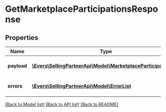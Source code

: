 # GetMarketplaceParticipationsResponse

## Properties
Name | Type | Description | Notes
------------ | ------------- | ------------- | -------------
**payload** | [**\Evers\SellingPartnerApi\Model\MarketplaceParticipationList**](MarketplaceParticipationList.md) | The payload for the getMarketplaceParticipations operation. | [optional] 
**errors** | [**\Evers\SellingPartnerApi\Model\ErrorList**](ErrorList.md) | Encountered errors for the getMarketplaceParticipations operation. | [optional] 

[[Back to Model list]](../README.md#documentation-for-models) [[Back to API list]](../README.md#documentation-for-api-endpoints) [[Back to README]](../README.md)


